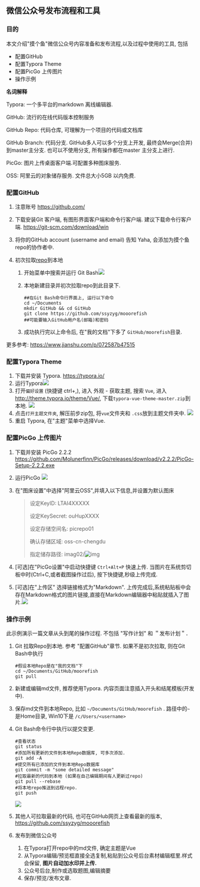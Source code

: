 ## 微信公众号发布流程和工具

### 目的

本文介绍"摸个鱼"微信公众号内容准备和发布流程,以及过程中使用的工具, 包括

- 配置GitHub
- 配置Typora Theme
- 配置PicGo 上传图片
- 操作示例

**名词解释**

Typora: 一个多平台的markdown 离线编辑器. 

GitHub: 流行的在线代码版本控制服务

GitHub Repo: 代码仓库, 可理解为一个项目的代码或文档库

GitHub Branch: 代码分支. GitHub多人可以多个分支上开发, 最终会Merge(合并)到master主分支. 也可以不使用分支, 所有操作都在master 主分支上进行. 

PicGo: 图片上传桌面客户端.可配置多种图床服务.

OSS: 阿里云的对象储存服务. 文件总大小5GB 以内免费.

### 配置GitHub

1. 注意账号 https://github.com/

2. 下载安装Git 客户端, 有图形界面客户端和命令行客户端. 建议下载命令行客户端. https://git-scm.com/download/win

3. 将你的GitHub account (username and email) 告知 Yaha, 会添加为摸个鱼 repo的协作者中.

4. 初次拉取[repo](https://github.com/ssyzyg/mooorefish)到本地

   1. 开始菜单中搜索并运行 Git Bash![](https://picrepo01.oss-cn-chengdu.aliyuncs.com/img/20200504232307.png)

   2. 本地新建目录并初次拉取repo到此目录下. 

      ```shell
      ##在Git Bash命令行界面上, 运行以下命令
      cd ~/Documents
      mkdir GitHub && cd GitHub
      git clone https://github.com/ssyzyg/mooorefish
      ##可能要输入GitHub用户名(邮箱)和密码
      ```

   3. 成功执行完以上命令后, 在"我的文档"下多了 `GitHub/moorefish`目录. 

更多参考: https://www.jianshu.com/p/072587b47515

### 配置Typora Theme

1. 下载并安装 Typora. https://typora.io/
2. 运行Typora![](https://picrepo01.oss-cn-chengdu.aliyuncs.com/img/20200504233923.png)
3. 打开`偏好设置` (快捷键 ctrl+,), 进入 外观 - 获取主题, 搜索 `Vue`, 进入 http://theme.typora.io/theme/Vue/, 下载`typora-vue-theme-master.zip`到本地.
   ![](https://picrepo01.oss-cn-chengdu.aliyuncs.com/img/20200504234139.png)
4. 点击`打开主题文件夹`, 解压前步zip包, 将`vue`文件夹和 `.css`放到主题文件夹中. 
   ![](https://picrepo01.oss-cn-chengdu.aliyuncs.com/img/20200504234727.png)
5. 重启 Typora, 在"主题"菜单中选择Vue. 



### 配置PicGo 上传图片

1. 下载并安装 PicGo 2.2.2 https://github.com/Molunerfinn/PicGo/releases/download/v2.2.2/PicGo-Setup-2.2.2.exe

2. 运行PicGo ![](https://picrepo01.oss-cn-chengdu.aliyuncs.com/img/20200504235725.png)

3. 在"图床设置"中选择"阿里云OSS",并填入以下信息,并设置为默认图床

   > 设定KeyID: LTAI4XXXXX
   >
   > 设定KeySecret: ouHupXXXX
   >
   > 设定存储空间名: picrepo01
   >
   > 确认存储区域: oss-cn-chengdu
   >
   > 指定储存路径: imag02/![img](https://cdn.nlark.com/yuque/0/2020/png/1205973/1588442896035-17783626-144e-415a-804c-3fb172f85210.png)

4. [可选]在"PicGo设置"中启动快捷键 `Ctrl+Alt+P` 快速上传.  当图片在系统剪切板中时(Ctrl+C,或者截图操作过后), 按下快捷键,秒级上传完成.

5. [可选]在"上传区" 选择链接格式为"Markdown". 上传完成后,系统粘贴板中会存在Markdown格式的图片链接,直接在Markdown编辑器中粘贴就插入了图片.![](https://picrepo01.oss-cn-chengdu.aliyuncs.com/img/20200505075151.png)

### 操作示例

此示例演示一篇文章从头到尾的操作过程. 不包括 "写作计划" 和 ＂发布计划＂．　

1. Git 拉取Repo到本地.  参考 "配置GitHub"章节. 如果不是初次拉取, 则在Git Bash中执行

   ```shell
   #假设本地Repo是在"我的文档"下
   cd ~/Documents/GitHub/moorefish
   git pull
   ```

2. 新建或编辑md文件, 推荐使用Typora.  内容页面注意插入开头和结尾模板(开发中).

3. 保存md文件到本地Repo, 比如 `~/Documents/GitHub/moorefish` .  路径中的`~` 是Home目录, Win10下是 `/c/Users/<username>`

4. Git Bash命令行中执行以提交变更. 

   ```shell
   #查看状态
   git status
   #添加所有更新的文件到本地Repo数据库, 可多次添加.
   git add -A
   #提交所有已添加的文件到本地Repo数据库
   git commit -m "some detailed message"
   #拉取最新的代码到本地 (如果在自己编辑期间有人更新过repo)
   git pull --rebase
   #将本地repo推送到远程repo. 
   git push
   ```

   ![](https://picrepo01.oss-cn-chengdu.aliyuncs.com/img/20200505083213.png)

5. 其他人可拉取最新的代码, 也可在GitHub网页上查看最新的版本, https://github.com/ssyzyg/mooorefish
6. 发布到微信公众号
   1. 在Typora打开repo中的md文件, 确定主题是Vue
   2. 从Typora编辑/预览框直接全选复制,粘贴到公众号后台素材编辑框里.样式会保留, **图片自动加水印并上传.**
   3. 公众号后台,制作或选取题图,编辑摘要
   4. 保存/预览/发布文章.

